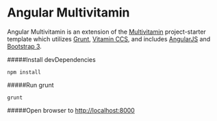 Angular Multivitamin
====================

Angular Multivitamin is an extension of the <a href="https://github.com/stefanerickson/multivitamin">Multivitamin</a> project-starter template which utilizes <a href="http://gruntjs.com/">Grunt</a>, <a href="https://github.com/stefanerickson/vitamincss">Vitamin CCS</a>, and includes <a href="https://angularjs.org/">AngularJS</a> and <a href="http://getbootstrap.com/">Bootstrap 3</a>.

#####Install devDependencies
```
npm install
```
#####Run grunt
```
grunt
```
#####Open browser to <a href="http://localhost:8000">http://localhost:8000</a>
